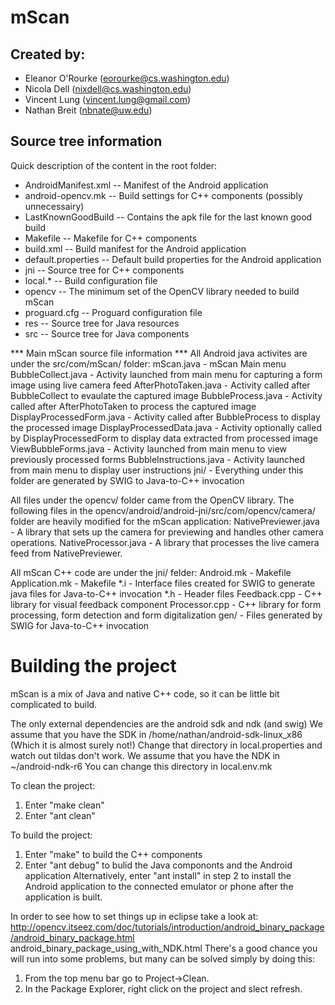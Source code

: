 mScan
=====

Created by:
-----------
* Eleanor O'Rourke (eorourke@cs.washington.edu)
* Nicola Dell (nixdell@cs.washington.edu)
* Vincent Lung (vincent.lung@gmail.com)
* Nathan Breit (nbnate@uw.edu)

Source tree information
-----------------------
Quick description of the content in the root folder:

* AndroidManifest.xml -- Manifest of the Android application
* android-opencv.mk   -- Build settings for C++ components (possibly unnecessairy)
* LastKnownGoodBuild  -- Contains the apk file for the last known good build
* Makefile	-- Makefile for C++ components
* build.xml -- Build manifest for the Android application
* default.properties  -- Default build properties for the Android application
* jni -- Source tree for C++ components
* local.* -- Build configuration file
* opencv -- The minimum set of the OpenCV library needed to build mScan
* proguard.cfg -- Proguard configuration file
* res -- Source tree for Java resources
* src -- Source tree for Java components

*** Main mScan source file information ***
All Android java activites are under the src/com/mScan/ folder:
mScan.java				- mScan Main menu
BubbleCollect.java			- Activity launched from main menu for capturing a form image using live camera feed
AfterPhotoTaken.java		- Activity called after BubbleCollect to evaulate the captured image
BubbleProcess.java			- Activity called after AfterPhotoTaken to process the captured image
DisplayProcessedForm.java	- Activity called after BubbleProcess to display the processed image
DisplayProcessedData.java	- Activity optionally called by DisplayProcessedForm to display data extracted from processed image
ViewBubbleForms.java		- Activity launched from main menu to view previously processed forms
BubbleInstructions.java		- Activity launched from main menu to display user instructions
jni/						- Everything under this folder are generated by SWIG to Java-to-C++ invocation
	
All files under the opencv/ folder came from the OpenCV library.
The following files in the opencv/android/android-jni/src/com/opencv/camera/ folder are
heavily modified for the mScan application:
NativePreviewer.java	- A library that sets up the camera for previewing and handles other camera operations.
NativeProcessor.java	- A library that processes the live camera feed from NativePreviewer.

All mScan C++ code are under the jni/ felder:
Android.mk		- Makefile
Application.mk  - Makefile
*.i				- Interface files created for SWIG to generate java files for Java-to-C++ invocation
*.h				- Header files
Feedback.cpp	- C++ library for visual feedback component 
Processor.cpp	- C++ library for form processing, form detection and form digitalization
gen/			- Files generated by SWIG for Java-to-C++ invocation

Building the project
====================
mScan is a mix of Java and native C++ code, so it can be little bit complicated to build.

The only external dependencies are the android sdk and ndk (and swig)
We assume that you have the SDK in /home/nathan/android-sdk-linux_x86 (Which it is almost surely not!)
Change that directory in local.properties and watch out tildas don't work.
We assume that you have the NDK in ~/android-ndk-r6
You can change this directory in local.env.mk

To clean the project:
1) Enter "make clean"
2) Enter "ant clean"

To build the project:
1) Enter "make" to build the C++ components
2) Enter "ant debug" to bulid the Java compononts and the Android application
Alternatively, enter "ant install" in step 2 to install the Android application to the connected
emulator or phone after the application is built.

In order to see how to set things up in eclipse take a look at:
http://opencv.itseez.com/doc/tutorials/introduction/android_binary_package/android_binary_package.html
android_binary_package_using_with_NDK.html
There's a good chance you will run into some problems, but many can be solved simply by doing this:
1) From the top menu bar go to Project->Clean.
2) In the Package Explorer, right click on the project and slect refresh.
